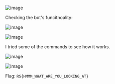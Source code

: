 ![image](https://user-images.githubusercontent.com/63996033/229684838-dbd78843-0c2d-449b-a46d-aa4c2e3e37cf.png)

Checking the bot's funcitnoality:

![image](https://user-images.githubusercontent.com/63996033/229684979-5cc7a203-39a7-4af1-93d8-174efd51b0e5.png)

![image](https://user-images.githubusercontent.com/63996033/229685034-b3b1bdfb-3145-4370-9bf7-8ab1e297f00a.png)

I tried some of the commands to see how it works.

![image](https://user-images.githubusercontent.com/63996033/229685214-be2570e6-d351-4b2f-8ae4-845696c47471.png)

![image](https://user-images.githubusercontent.com/63996033/229685248-86b5310a-81fc-487e-9209-5f9f613b4630.png)

Flag: `RS{HMMM_WHAT_ARE_YOU_LOOKING_AT}`

